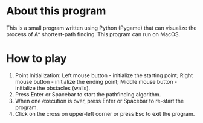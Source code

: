 # About this program
This is a small program written using Python (Pygame) that can visualize the process of A* shortest-path finding.
This program can run on MacOS.
# How to play
1. Point Initialization: Left mouse button - initialize the starting point; Right mouse button - initialize the ending point; Middle mouse button - initialize the obstacles (walls).
2. Press Enter or Spacebar to start the pathfinding algorithm.
3. When one execution is over, press Enter or Spacebar to re-start the program.
4. Click on the cross on upper-left corner or press Esc to exit the program.
